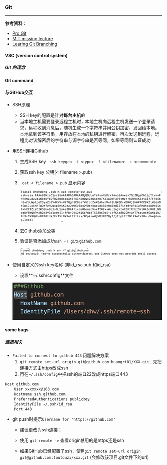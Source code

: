 ### Git

---

**参考资料：**

* [Pro Git](https://git-scm.com/book/en/v2)
* [MIT missing lecture](https://missing.csail.mit.edu/2020/version-control/)
* [Learing Git Branching](https://learngitbranching.js.org/?locale=en_US)



####  VSC (version control system)

##### Git 的理念

#### Git command

#### 与GitHub交互

- SSH原理

  - SSH key的配置是针对**每台主机**的
  - 当本地主机需要登录远程主机时，本地主机向远程主机发送一个登录请求，远程收到消息后，随机生成一个字符串并用公钥加密，发回给本地。本地拿到该字符串，用存放在本地的私钥进行解密，再次发送到远程，远程比对该解密后的字符串与源字符串是否等同，如果等同则认证成功

- [用SSH连接Github](https://help.github.com/en/github/authenticating-to-github/connecting-to-github-with-ssh)

  1. 生成SSH key ` ssh-keygen -t <type> -f <filename> -c <commment>` 

  2. 获取ssh key 公钥(< filename >.pub)

  3. ` cat < filename >.pub` 显示内容

     ![](./../src/Git/ssh-key-pub.png)

  4. 去Github添加公钥

  5. 验证是否添加成功`ssh -T git@github.com` 

     ![](./../src/Git/验证github的ssh添加成功.png)

- 使用自定义的ssh key名称 (非id_rsa.pub 和id_rsa)

  - 设置**~/.ssh/config**文件

  ![](../src/Git/自定ssh-key-name.png)

#### some bugs

##### 连接相关

- `Failed to connect to github 443` 问题解决方案
  1. `git remote set-url origin git@github.com:huangrt01/XXX.git` , 先把连接方式由https改成ssh
  2. 再在`~/.ssh/config`中把ssh的端口22改成https端口443

```shell
Host github.com
	User xxxxxxx@163.com
	Hostname ssh.github.com
	PreferredAuthentications publickey
	IdentityFile ~/.ssh/id_rsa
	Port 443
```

- git push时提示`Username for 'https://github.com' ` 

  - 建议更改为ssh连接；

  - 使用 `git remote -v` 查看origin使用的是https还是ssh

  - 如果GitHub已经配置了ssh，使用`git remote set-url origin git@github.com:toutouzi/xxx.git` (会修改该项目.git文件下的url)
